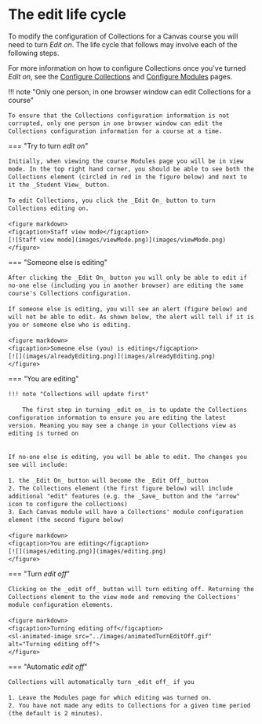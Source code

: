 # The edit life cycle

To modify the configuration of Collections for a Canvas course you will need to turn _Edit on_. The life cycle that follows may involve each of the following steps.

For more information on how to configure Collections once you've turned _Edit on_, see the [Configure Collections](collections.md) and [Configure Modules](modules.md) pages.

!!! note "Only one person, in one browser window can edit Collections for a course"

	To ensure that the Collections configuration information is not corrupted, only one person in one browser window can edit the Collections configuration information for a course at a time.

=== "Try to turn _edit on_"

	Initially, when viewing the course Modules page you will be in view mode. In the top right hand corner, you should be able to see both the Collections element (circled in red in the figure below) and next to it the _Student View_ button.

	To edit Collections, you click the _Edit On_ button to turn Collections editing on.

	<figure markdown>
	<figcaption>Staff view mode</figcaption>
	[![Staff view mode](images/viewMode.png)](images/viewMode.png)  
	</figure>

=== "Someone else is editing"

	After clicking the _Edit On_ button you will only be able to edit if no-one else (including you in another browser) are editing the same course's Collections configuration.

	If someone else is editing, you will see an alert (figure below) and will not be able to edit. As shown below, the alert will tell if it is you or someone else who is editing.

	<figure markdown>
	<figcaption>Someone else (you) is editing</figcaption>
	[![](images/alreadyEditing.png)](images/alreadyEditing.png)
	</figure>

=== "You are editing"

	!!! note "Collections will update first"

		The first step in turning _edit on_ is to update the Collections configuration information to ensure you are editing the latest version. Meaning you may see a change in your Collections view as editing is turned on


	If no-one else is editing, you will be able to edit. The changes you see will include:

	1. the _Edit On_ button will become the _Edit Off_ button
	2. The Collections element (the first figure below) will include additional "edit" features (e.g. the _Save_ button and the "arrow" icon to configure the collections)
	3. Each Canvas module will have a Collections' module configuration element (the second figure below)

	<figure markdown>
	<figcaption>You are editing</figcaption>
	[![](images/editing.png)](images/editing.png)
	</figure>

=== "Turn _edit off_"

	Clicking on the _edit off_ button will turn editing off. Returning the Collections element to the view mode and removing the Collections' module configuration elements.

	<figure markdown>
	<figcaption>Turning editing off</figcaption>
	<sl-animated-image src="../images/animatedTurnEditOff.gif" alt="Turning editing off">
	</figure>

=== "Automatic _edit off_"

	Collections will automatically turn _edit off_ if you

	1. Leave the Modules page for which editing was turned on.
	2. You have not made any edits to Collections for a given time period (the default is 2 minutes).
